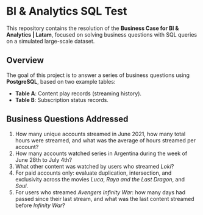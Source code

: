 # BI & Analytics SQL Test

This repository contains the resolution of the **Business Case for BI & Analytics | Latam**, focused on solving business questions with SQL queries on a simulated large-scale dataset.

## Overview

The goal of this project is to answer a series of business questions using **PostgreSQL**, based on two example tables:

- **Table A**: Content play records (streaming history).
- **Table B**: Subscription status records.

## Business Questions Addressed

1. How many unique accounts streamed in June 2021, how many total hours were streamed, and what was the average of hours streamed per account?  
2. How many accounts watched series in Argentina during the week of June 28th to July 4th?  
3. What other content was watched by users who streamed *Loki*?  
4. For paid accounts only: evaluate duplication, intersection, and exclusivity across the movies *Luca*, *Raya and the Last Dragon*, and *Soul*.  
5. For users who streamed *Avengers Infinity War*: how many days had passed since their last stream, and what was the last content streamed before *Infinity War*?
